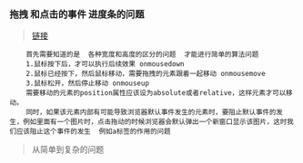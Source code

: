 ### 拖拽  和点击的事件  进度条的问题
> [链接](https://www.cnblogs.com/luxueping/p/5589219.html)
```
    首先需要知道的是  各种宽度和高度的区分的问题  才能进行简单的算法问题 
    1.鼠标按下后，才可以执行后续效果 onmousedown
    2.鼠标已经按下，然后鼠标移动，需要拖拽的元素跟着一起移动 onmousemove
    3.鼠标松开，然后停止移动 onmouseup
    需要移动的元素的position属性应该设为absolute或者relative，这样元素才可以移动。
    同时，如果该元素内部有可能导致浏览器默认事件发生的元素时，要阻止默认事件的发生，例如里面有一个图片时，点击拖动的时候浏览器会默认弹出一个新窗口显示该图片，这时我们应该阻止这个事件的发生  例如a标签的作用的问题
```
>  从简单到复杂的问题   